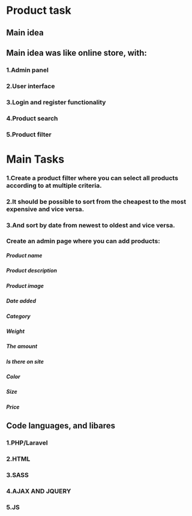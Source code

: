 # Product task
## Main idea
## Main idea was like online store, with:
### 1.Admin panel
### 2.User interface
### 3.Login and register functionality
### 4.Product search
### 5.Product filter
# Main Tasks 
### 1.Create a product filter where you can select all products according to at multiple criteria.
### 2.It should be possible to sort from the cheapest to the most expensive and vice versa.
### 3.And sort by date from newest to oldest and vice versa.
### Create an admin page where you can add products:
##### Product name
##### Product description
##### Product image
##### Date added
##### Category
##### Weight
##### The amount
##### Is there on site
##### Color
##### Size
##### Price
## Code languages, and libares
### 1.PHP/Laravel
### 2.HTML
### 3.SASS
### 4.AJAX AND JQUERY
### 5.JS
